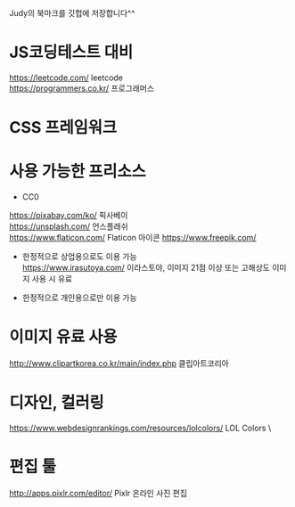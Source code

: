Judy의 북마크를 깃헙에 저장합니다^^

# JS코딩테스트 대비

https://leetcode.com/ leetcode \
https://programmers.co.kr/ 프로그래머스

# CSS 프레임워크

# 사용 가능한 프리소스

+ CC0

https://pixabay.com/ko/ 픽사베이 \
https://unsplash.com/ 언스플래쉬 \
https://www.flaticon.com/ Flaticon 아이콘
https://www.freepik.com/

+ 한정적으로 상업용으로도 이용 가능 \
https://www.irasutoya.com/ 이라스토야, 이미지 21점 이상 또는 고해상도 이미지 사용 시 유료

+ 한정적으로 개인용으로만 이용 가능

# 이미지 유료 사용
http://www.clipartkorea.co.kr/main/index.php 클립아트코리아

# 디자인, 컬러링

https://www.webdesignrankings.com/resources/lolcolors/ LOL Colors \

# 편집 툴

http://apps.pixlr.com/editor/ Pixlr 온라인 사진 편집 
